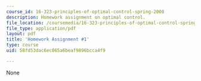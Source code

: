 ```yaml
---
course_id: 16-323-principles-of-optimal-control-spring-2008
description: Homework assignment on optimal control.
file_location: /coursemedia/16-323-principles-of-optimal-control-spring-2008/58fd53dac6ec065a6beaf9896bcca4f9_assn1.pdf
file_type: application/pdf
layout: pdf
title: 'Homework Assignment #1'
type: course
uid: 58fd53dac6ec065a6beaf9896bcca4f9

---
```

None